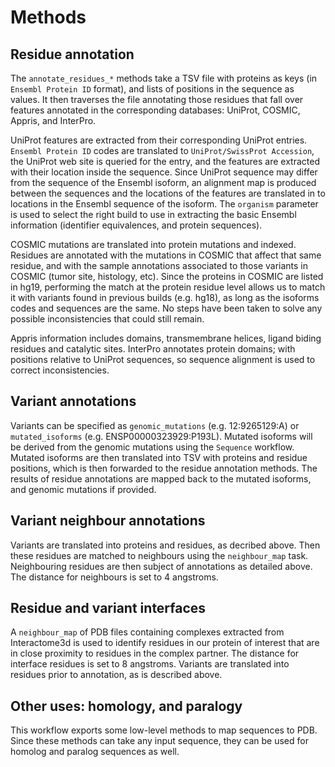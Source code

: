 Methods
=======

## Residue annotation

The `annotate_residues_*` methods take a TSV file with proteins as keys (in
`Ensembl Protein ID` format), and lists of positions in the sequence as values.
It then traverses the file annotating those residues that fall over features
annotated in the corresponding databases: UniProt, COSMIC, Appris, and InterPro.

UniProt features are extracted from their corresponding UniProt entries. `Ensembl
Protein ID` codes are translated to `UniProt/SwissProt Accession`, the
UniProt web site is queried for the entry, and the features are extracted with
their location inside the sequence. Since UniProt sequence may differ from the
sequence of the Ensembl isoform, an alignment map  is produced between the
sequences and the locations of the features are translated in to locations
in the Ensembl sequence of the isoform. The `organism` parameter is used
to select the right build to use in extracting the basic Ensembl information 
(identifier equivalences, and protein sequences).

COSMIC mutations are translated into protein mutations and indexed. Residues
are annotated with the mutations in COSMIC that affect that same residue, and
with the sample annotations associated to those variants in COSMIC (tumor site,
histology, etc). Since the proteins in COSMIC are listed in hg19, performing
the match at the protein residue level allows us to match it with variants
found in previous builds (e.g. hg18), as long as the isoforms codes and
sequences are the same. No steps have been taken to solve any possible
inconsistencies that could still remain.

Appris information includes domains, transmembrane helices, ligand biding
residues and catalytic sites. InterPro annotates protein domains; with
positions relative to UniProt sequences, so sequence alignment is used to
correct inconsistencies.

## Variant annotations

Variants can be specified as `genomic_mutations` (e.g. 12:9265129:A) or
`mutated_isoforms` (e.g. ENSP00000323929:P193L). Mutated isoforms will be
derived from the genomic mutations using the `Sequence` workflow. Mutated
isoforms are then translated into TSV with proteins and residue positions,
which is then forwarded to the residue annotation methods. The results of
residue annotations are mapped back to the mutated isoforms, and genomic
mutations if provided.

## Variant neighbour annotations

Variants are translated into proteins and residues, as decribed above. Then
these residues are matched to neighbours using the `neighbour_map` task. 
Neighbouring residues are then subject of annotations as detailed above.
The distance for neighbours is set to 4 angstroms.

## Residue and variant interfaces

A `neighbour_map` of PDB files containing complexes extracted from
Interactome3d is used to identify residues in our protein of interest that are
in close proximity to residues in the complex partner. The distance for
interface residues is set to 8 angstroms. Variants are translated into residues
prior to annotation, as is described above.

## Other uses: homology, and paralogy

This workflow exports some low-level methods to map sequences to PDB. Since
these methods can take any input sequence, they can be used for homolog
and paralog sequences as well.


